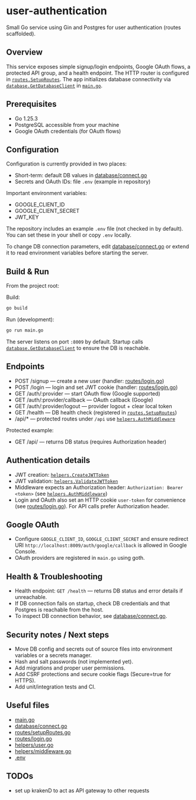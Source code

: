 # user-authentication

Small Go service using Gin and Postgres for user authentication (routes scaffolded).

## Overview

This service exposes simple signup/login endpoints, Google OAuth flows, a protected API group, and a health endpoint. The HTTP router is configured in [`routes.SetupRoutes`](routes/setupRoutes.go). The app initializes database connectivity via [`database.GetDatabaseClient`](database/connect.go) in [`main.go`](main.go).

## Prerequisites

- Go 1.25.3
- PostgreSQL accessible from your machine
- Google OAuth credentials (for OAuth flows)

## Configuration

Configuration is currently provided in two places:

- Short-term: default DB values in [database/connect.go](database/connect.go)
- Secrets and OAuth IDs: file `.env` (example in repository)

Important environment variables:
- GOOGLE_CLIENT_ID
- GOOGLE_CLIENT_SECRET
- JWT_KEY

The repository includes an example `.env` file (not checked in by default). You can set these in your shell or copy `.env` locally.

To change DB connection parameters, edit [database/connect.go](database/connect.go) or extend it to read environment variables before starting the server.

## Build & Run

From the project root:

Build:
```sh
go build
```

Run (development):
```sh
go run main.go
```

The server listens on port `:8009` by default. Startup calls [`database.GetDatabaseClient`](database/connect.go) to ensure the DB is reachable.

## Endpoints

- POST /signup — create a new user (handler: [routes/login.go](routes/login.go))
- POST /login — login and set JWT cookie (handler: [routes/login.go](routes/login.go))
- GET /auth/:provider — start OAuth flow (Google supported)
- GET /auth/:provider/callback — OAuth callback (Google)
- GET /auth/:provider/logout — provider logout + clear local token
- GET /health — DB health check (registered in [`routes.SetupRoutes`](routes/setupRoutes.go))
- /api/* — protected routes under `/api` use [`helpers.AuthMiddleware`](helpers/middleware.go)

Protected example:
- GET /api/ — returns DB status (requires Authorization header)

## Authentication details

- JWT creation: [`helpers.CreateJWTToken`](helpers/user.go)
- JWT validation: [`helpers.ValidateJWTToken`](helpers/user.go)
- Middleware expects an Authorization header: `Authorization: Bearer <token>` (see [`helpers.AuthMiddleware`](helpers/middleware.go))
- Login and OAuth also set an HTTP cookie `user-token` for convenience (see [routes/login.go](routes/login.go)). For API calls prefer Authorization header.

## Google OAuth

- Configure `GOOGLE_CLIENT_ID`, `GOOGLE_CLIENT_SECRET` and ensure redirect URI `http://localhost:8009/auth/google/callback` is allowed in Google Console.
- OAuth providers are registered in `main.go` using goth.

## Health & Troubleshooting

- Health endpoint: `GET /health` — returns DB status and error details if unreachable.
- If DB connection fails on startup, check DB credentials and that Postgres is reachable from the host.
- To inspect DB connection behavior, see [database/connect.go](database/connect.go).

## Security notes / Next steps

- Move DB config and secrets out of source files into environment variables or a secrets manager.
- Hash and salt passwords (not implemented yet).
- Add migrations and proper user permissions.
- Add CSRF protections and secure cookie flags (Secure=true for HTTPS).
- Add unit/integration tests and CI.

## Useful files

- [main.go](main.go)
- [database/connect.go](database/connect.go)
- [routes/setupRoutes.go](routes/setupRoutes.go)
- [routes/login.go](routes/login.go)
- [helpers/user.go](helpers/user.go)
- [helpers/middleware.go](helpers/middleware.go)
- [.env](.env)

## TODOs

- set up krakenD to act as API gateway to other requests
